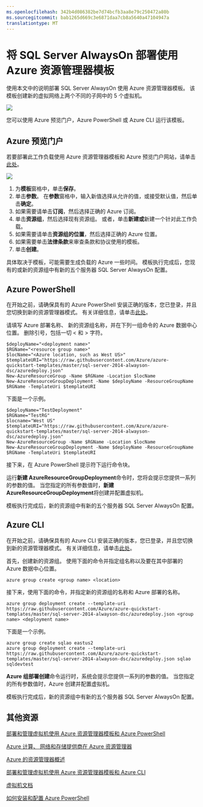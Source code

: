 ```yaml
---
ms.openlocfilehash: 342b4d086382be7d74bcfb3aa8e79c250472a80b
ms.sourcegitcommit: bab1265d669c3e6871daa7cb8a5640a47104947a
translationtype: MT
---
```

<properties
    pageTitle="使用 Azure 资源管理器模板部署 SQL Server AlwaysOn |Microsoft Azure"
    description="轻松部署五个服务器资源管理器模板和 Azure 预览门户，Azure PowerShell 或 Azure CLI 支持 SQL Server AlwaysOn。"
    services="virtual-machines"
    documentationCenter=""
    authors="davidmu1"
    manager="timlt"
    editor=""
    tags="azure-resource-manager"/>

<tags
    ms.service="virtual-machines"
    ms.workload="infrastructure-services"
    ms.tgt_pltfrm="vm-windows-sql-server"
    ms.devlang="na"
    ms.topic="hero-article"
    ms.date="06/29/2015"
    ms.author="davidmu"/>

# 将 SQL Server AlwaysOn 部署使用 Azure 资源管理器模板

使用本文中的说明部署 SQL Server AlwaysOn 使用 Azure 资源管理器模板。 该模板创建新的虚拟网络上两个不同的子网中的 5 个虚拟机。

![](./media/virtual-machines-workload-template-sql-alwayson/five-server-sqlao.png)

您可以使用 Azure 预览门户，Azure PowerShell 或 Azure CLI 运行该模板。

## Azure 预览门户

若要部署此工作负载使用 Azure 资源管理器模板和 Azure 预览门户网站，请单击[此处](https://portal.azure.com/#create/Microsoft.Template/uri/https%3A%2F%2Fraw.githubusercontent.com%2FAzure%2Fazure-quickstart-templates%2Fmaster%2Fsql-server-2014-alwayson-dsc%2Fazuredeploy.json)。

![](./media/virtual-machines-workload-template-sql-alwayson/azure-portal-template.png)

1.  为**模板**窗格中，单击**保存**。
2.  单击**参数**。 在**参数**窗格中，输入新值选择从允许的值，或接受默认值，然后单击**确定**。
3.  如果需要请单击**订阅**，然后选择正确的 Azure 订阅。
4.  单击**资源组**，然后选择现有资源组。 或者，单击**新建或**新建一个针对此工作负载。
5.  如果需要请单击**资源组的位置**，然后选择正确的 Azure 位置。
6.  如果需要单击**法律条款**来审查条款和协议使用的模板。
7.  单击**创建**。

具体取决于模板，可能需要生成负载的 Azure 一些时间。 模板执行完成后，您现有的或新的资源组中有新的五个服务器 SQL Server AlwaysOn 配置。

## Azure PowerShell

在开始之前，请确保具有的 Azure PowerShell 安装正确的版本，您已登录，并且您切换到新的资源管理器模式。 有关详细信息，请单击[此处](virtual-machines-deploy-rmtemplates-powershell.md#setting-up-powershell-for-resource-manager-templates)。

请填写 Azure 部署名称、 新的资源组名称，并在下列一组命令的 Azure 数据中心位置。 删除引号，包括一切 < 和 > 字符。

    $deployName="<deployment name>"
    $RGName="<resource group name>"
    $locName="<Azure location, such as West US>"
    $templateURI="https://raw.githubusercontent.com/Azure/azure-quickstart-templates/master/sql-server-2014-alwayson-dsc/azuredeploy.json"
    New-AzureResourceGroup -Name $RGName -Location $locName
    New-AzureResourceGroupDeployment -Name $deployName -ResourceGroupName $RGName -TemplateUri $templateURI

下面是一个示例。

    $deployName="TestDeployment"
    $RGName="TestRG"
    $locname="West US"
    $templateURI="https://raw.githubusercontent.com/Azure/azure-quickstart-templates/master/sql-server-2014-alwayson-dsc/azuredeploy.json"
    New-AzureResourceGroup -Name $RGName -Location $locName
    New-AzureResourceGroupDeployment -Name $deployName -ResourceGroupName $RGName -TemplateUri $templateURI

接下来，在 Azure PowerShell 提示符下运行命令块。

运行**新建 AzureResourceGroupDeployment**命令时，您将会提示您提供一系列的参数的值。 当您指定的所有参数值时，**新建 AzureResourceGroupDeployment**将创建并配置虚拟机。

模板执行完成后，新的资源组中有新的五个服务器 SQL Server AlwaysOn 配置。

## Azure CLI

在开始之前，请确保具有的 Azure CLI 安装正确的版本，您已登录，并且您切换到新的资源管理器模式。 有关详细信息，请单击[此处](virtual-machines-deploy-rmtemplates-azure-cli.md#getting-ready)。

首先，创建新的资源组。 使用下面的命令并指定组名称以及要在其中部署的 Azure 数据中心位置。

    azure group create <group name> <location>

接下来，使用下面的命令，并指定新的资源组的名称和 Azure 部署的名称。

    azure group deployment create --template-uri https://raw.githubusercontent.com/Azure/azure-quickstart-templates/master/sql-server-2014-alwayson-dsc/azuredeploy.json <group name> <deployment name>

下面是一个示例。

    azure group create sqlao eastus2
    azure group deployment create --template-uri https://raw.githubusercontent.com/Azure/azure-quickstart-templates/master/sql-server-2014-alwayson-dsc/azuredeploy.json sqlao sqldevtest

**Azure 组部署创建**命令运行时，系统会提示您提供一系列的参数的值。 当您指定的所有参数值时，Azure 创建并配置虚拟机。

模板执行完成后，新的资源组中有新的五个服务器 SQL Server AlwaysOn 配置。


## 其他资源

[部署和管理虚拟机使用 Azure 资源管理器模板和 Azure PowerShell](virtual-machines-deploy-rmtemplates-powershell.md)

[Azure 计算、 网络和存储提供商在 Azure 资源管理器](virtual-machines-azurerm-versus-azuresm.md)

[Azure 的资源管理器概述](../resource-group-overview.md)

[部署和管理虚拟机使用 Azure 资源管理器模板和 Azure CLI](virtual-machines-deploy-rmtemplates-azure-cli.md)

[虚拟机文档](http://azure.microsoft.com/documentation/services/virtual-machines/)

[如何安装和配置 Azure PowerShell](../install-configure-powershell.md)
